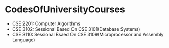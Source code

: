 # CodesOfUniversityCourses
* CSE 2201: Computer Algorithms
* CSE 3102: Sessional Based On CSE 3101(Database Systems)
* CSE 3110: Sessional Bsaed On CSE 3109(Microprocessor and Assembly Language)
